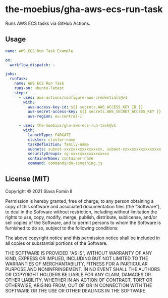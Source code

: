 
# the-moebius/gha-aws-ecs-run-task

Runs AWS ECS tasks via GitHub Actions.


## Usage

```yaml
name: AWS ECS Run Task Example

on:
  workflow_dispatch: ~

jobs:
  runTask:
    name: AWS ECS Run Task
    runs-on: ubuntu-latest
    steps:
      - uses: aws-actions/configure-aws-credentials@v1
        with:
          aws-access-key-id: ${{ secrets.AWS_ACCESS_KEY_ID }}
          aws-secret-access-key: ${{ secrets.AWS_SECRET_ACCESS_KEY }}
          aws-region: eu-central-1

      - uses: the-moebius/gha-aws-ecs-run-task@v1
        with:
          launchType: FARGATE
          cluster: cluster-name
          taskDefinition: family-name
          subnets: subnet-xxxxxxxxxxxxxxxxx, subnet-xxxxxxxxxxxxxxxxx
          securityGroups: sg-xxxxxxxxxxxxxxxxx
          containerName: container-name
          command: commands/do-something.js
```


## License (MIT)

Copyright © 2021 Slava Fomin II

Permission is hereby granted, free of charge, to any person obtaining a copy
of this software and associated documentation files (the "Software"), to deal
in the Software without restriction, including without limitation the rights
to use, copy, modify, merge, publish, distribute, sublicense, and/or sell
copies of the Software, and to permit persons to whom the Software is
furnished to do so, subject to the following conditions:

The above copyright notice and this permission notice shall be included in all
copies or substantial portions of the Software.

THE SOFTWARE IS PROVIDED "AS IS", WITHOUT WARRANTY OF ANY KIND, EXPRESS OR
IMPLIED, INCLUDING BUT NOT LIMITED TO THE WARRANTIES OF MERCHANTABILITY,
FITNESS FOR A PARTICULAR PURPOSE AND NONINFRINGEMENT. IN NO EVENT SHALL THE
AUTHORS OR COPYRIGHT HOLDERS BE LIABLE FOR ANY CLAIM, DAMAGES OR OTHER
LIABILITY, WHETHER IN AN ACTION OF CONTRACT, TORT OR OTHERWISE, ARISING FROM,
OUT OF OR IN CONNECTION WITH THE SOFTWARE OR THE USE OR OTHER DEALINGS IN THE
SOFTWARE.
